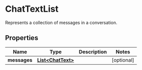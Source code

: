 

# ChatTextList

Represents a collection of messages in a conversation.

## Properties

| Name | Type | Description | Notes |
|------------ | ------------- | ------------- | -------------|
|**messages** | [**List&lt;ChatText&gt;**](ChatText.md) |  |  [optional] |



